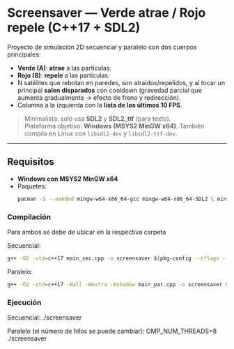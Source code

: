 # Screensaver — Verde atrae / Rojo repele (C++17 + SDL2)

Proyecto de simulación 2D secuencial y paralelo con dos cuerpos principales:
- **Verde (A)**: **atrae** a las partículas.
- **Rojo (B)**: **repele** a las partículas.
- N satélites que rebotan en paredes, son atraídos/repelidos, y al tocar un principal **salen disparados** con cooldown (gravedad parcial que aumenta gradualmente → efecto de freno y redirección).
- Columna a la izquierda con la **lista de los últimos 10 FPS**.

> Minimalista: solo usa **SDL2** y **SDL2_ttf** (para texto).  
> Plataforma objetivo: **Windows (MSYS2 MinGW x64)**. También compila en Linux con `libsdl2-dev` y `libsdl2-ttf-dev`.

---

## Requisitos

- **Windows con MSYS2 MinGW x64**
- Paquetes:
  ```bash
  pacman -S --needed mingw-w64-x86_64-gcc mingw-w64-x86_64-SDL2 \ mingw-w64-x86_64-SDL2_ttf mingw-w64-x86_64-pkg-config
### Compilación
Para ambos se debe de ubicar en la respectiva carpeta

Secuencial:
```bash 
g++ -O2 -std=c++17 main_sec.cpp -o screensaver $(pkg-config --cflags --libs sdl2 SDL2_ttf)
```    

Paralelo:
```bash 
g++ -O2 -std=c++17 -Wall -Wextra -Wshadow main_par.cpp -o screensaver $(pkg-config --cflags --libs sdl2 SDL2_ttf) -fopenmp
```

### Ejecución
Secuencial:
./screensaver 

Paralelo (el número de hilos se puede cambiar):
OMP_NUM_THREADS=8 ./screensaver